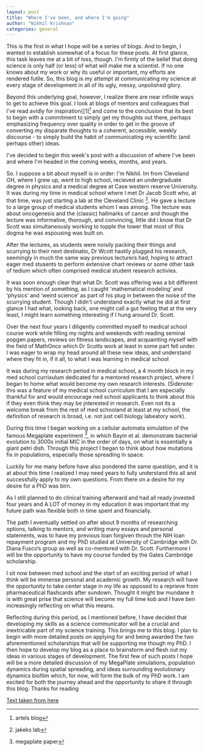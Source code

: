 ```yaml
---
layout: post
title: "Where I've been, and where I'm going"
author: "Nikhil Krishnan"
categories: general
---
```


This is the first in what I hope will be a series of blogs. And to begin, I wanted to establish somewhat of a focus for these posts. At first glance, this task leaves me at a bit of loss, though. I'm firmly of the belief that doing science is only half (or less) of what will make me a scientist. If no one knows about my work or why its useful or important,  my efforts are rendered futile. So, this blog is my attempt at communicating my science at every stage of development in all of its ugly, messy, unpolished glory. 

Beyond this underlying goal, however, I realize there are near infinite ways to get to achieve this goal. I look at blogs of mentors and colleagues that I've read avidly for inspiration{[1][^2] and come to the conclusion that its best to begin with a commitment to simply get my thoughts out there, perhaps emphasizing frequency over quality in order to get in the groove of converting my disparate thoughts to a coherent, accessible, weekly discourse - to simply build the habit of communicating my scientific (and perhaps other) ideas.

I've decided to begin this week's post with a discussion of where I've been and where I'm headed in the coming weeks, months, and years.


So. I suppose a bit about myself is in order: I'm Nikhil. Im from Cleveland OH, where I grew up, went to high school, recieved an undergraduate degree in physics and a medical degree at Case western reserve University. It was during my time in medical school where I met Dr Jacob Scott who, at that time, was just starting a lab at the Cleveland Clinic [^3]. He gave a lecture to a large group of medical students whom I was among. The lecture was about oncogenesis and the (classic) hallmarks of cancer and though the lecture was informative, thorough, and convincing, little did i know that Dr Scott was simultaneously working to topple the tower that most of this dogma he was espousing was built on.

After the lectures, as students were noisily packing their things and scurrying to their next destinatio, Dr Wcott hastily plugged his research, seemingly in much the same way previous lecturers had, hoping to attract eager med stusents to perform extensive chart reviews or some other task of tedium which often comprised medical student research activies.


It was soon enough clear that what Dr. Scott was offering was a bit different by his mention of something, as I caught 'mathematical modeling’ and ‘physics’ and ‘weird science’ as part of his plug in between the noise of the scurrying student. Though I didn't understand exactly what he did at first glance I had what, looking back, one might call a gut feeling that at the very least, I might learn something interesting if I hung around Dr. Scott. 


Over the next four years I diligently committed myself to medical school course work while filling my nights and weekends with reading seminal popgen papers, reviews on fitness landscapes, and acquainting myself with the field of MathOnco which Dr Scotts work at least in some part fell under. I was eager to wrap my head around all these new ideas, and understand where they fit in, if it all, to what I was learning in medical school

It was during my research period in medical school, a 4 month block in my med school currixulum dedicated for a mentored research project, where I began to home what would become my own research interests. (Sidenote: this was a feature of my medical school curriculum that I am especially thankful for and would encourage ned school applicants to think about this if they even think they may be jnterested in research. Even not its a welcome break from the rest of med schooland at least at my school, the definition of research is broad, i.e. not just cell biology labeatory work).

During this time I began working on a cellular automata simulation of the famous Megaplate experiment [^4], in which Baym et al. demonstrate bacterial evolution to 3000x initial MIC in the order of days, on what is essentially a giant petri dish. Through this project I began to think about how mutations fix in populations, especially those spreading in space. 

Luckily for me many before have also pondered the same questiipn, and it is at about this time I realized I may need years to fully understand this all and successfully apply to my own questions. From there on a desire for my desire for a PhD was birn.

As I still planned to do clinical training afterward and had all ready jnvested four years and A LOT of money in my education it was important that my future path was flexible both in time spent and financially. 

The path I eventually settled on after about 9 months of researching options, talking to mentors, and writing many essays and personal statements, was to have my previous loan forgiven throuh the NIH loan repayment program and my PhD studied at University of Cambridge with Dr. Diana Fusco’s group as well as co-mentored with Dr. Scott. Furthermore I will be the opportunity to have my course funded by the Gates Cambridge scholarship.

I sit now between med school and the start of an exciting period of what I think will be immense personal and academic growth. My research will have the opportunity to take center stage in my life as opposed to a reprieve from pharmaceutical flashcards after sundown. Thought it might bw mundane it is with great prise that science will become my full time kob and I have ben increasingly reflecting on what this means.

Reflecting during this period, as I mentioned before, I have decided that developing my skills as a science communicator will be a crucial and inextricable part of my science training. This brings me to this blog. I plan to begin with more detailed posts on applying for and being awarded the two aforementioned scholarships that will be supporting me though my PhD. I then hope to develop my blog as a place to brainstorm and flesh out my ideas in various stages of development. The first few of such posts I hope will be a more detailed discussion of my MegaPlate simulations, population dynamics during spatial spreading, and ideas surrounding evolutionary dynamics biofilm which, for now, will form the bulk of my PhD work. I am excited for both the journey ahead and the opportunity to share it through this blog. Thanks for reading



[Text taken from here](http://sherlock-holm.es/stories/html/card.html)

[^1]: jakes blog
[^2]: artels blog
[^3]: jakeks lab
[^4]: megaplate paper 

